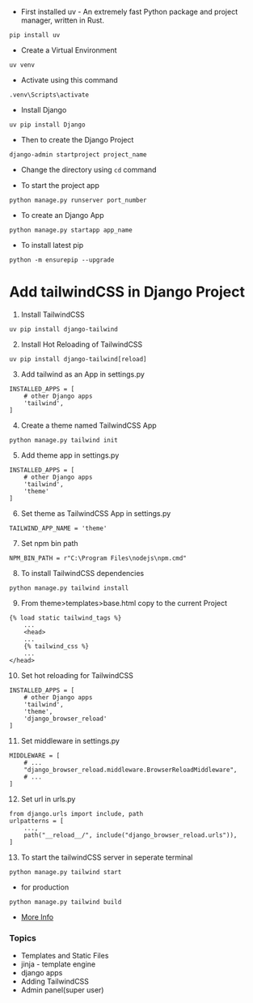- First installed uv - An extremely fast Python package and project manager, written in Rust.
```
pip install uv
```

- Create a Virtual Environment
```
uv venv
```

- Activate using this command
```
.venv\Scripts\activate
```

- Install Django
```
uv pip install Django
```

- Then to create the Django Project
```
django-admin startproject project_name
```
- Change the directory using ```cd``` command

- To start the project app
```
python manage.py runserver port_number
```

- To create an Django App
```
python manage.py startapp app_name
```

- To install latest pip
```
python -m ensurepip --upgrade
```
# Add tailwindCSS in Django Project

1. Install TailwindCSS
```
uv pip install django-tailwind
```

2. Install Hot Reloading of TailwindCSS
```
uv pip install django-tailwind[reload]
```

3. Add tailwind as an App in settings.py
```
INSTALLED_APPS = [
    # other Django apps
    'tailwind',
]
```

4. Create a theme named TailwindCSS App
```
python manage.py tailwind init
```

5. Add theme app in settings.py
```
INSTALLED_APPS = [
    # other Django apps
    'tailwind',
    'theme'
]
```

6. Set theme as TailwindCSS App in settings.py
```
TAILWIND_APP_NAME = 'theme'
```

7. Set npm bin path
```
NPM_BIN_PATH = r"C:\Program Files\nodejs\npm.cmd"
```

8. To install TailwindCSS dependencies
```
python manage.py tailwind install
```

9. From theme>templates>base.html copy to the current Project
```
{% load static tailwind_tags %}
    ...
    <head>
    ...
    {% tailwind_css %}
    ...
</head>
```

10. Set hot reloading for TailwindCSS
```
INSTALLED_APPS = [
    # other Django apps
    'tailwind',
    'theme',
    'django_browser_reload'
]
```

11. Set middleware in settings.py
```
MIDDLEWARE = [
    # ...
    "django_browser_reload.middleware.BrowserReloadMiddleware",
    # ...
]
```

12. Set url in urls.py
```
from django.urls import include, path
urlpatterns = [
    ...,
    path("__reload__/", include("django_browser_reload.urls")),
]
```

13. To start the tailwindCSS server in seperate terminal
```
python manage.py tailwind start
```

- for production
```
python manage.py tailwind build
```
- [More Info](https://django-tailwind.readthedocs.io/en/latest/installation.html)

### Topics
- Templates and Static Files
- jinja - template engine
- django apps
- Adding TailwindCSS
- Admin panel(super user)